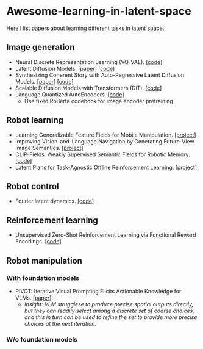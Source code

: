 # Awesome-learning-in-latent-space
Here I list papers about learning different tasks in latent space. 


## Image generation
- Neural Discrete Representation Learning (VQ-VAE). [[code]](https://github.com/MishaLaskin/vqvae)
- Latent Diffusion Models. [[paper]](https://arxiv.org/abs/2112.10752) [[code]](https://github.com/CompVis/latent-diffusion)
- Synthesizing Coherent Story with Auto-Regressive Latent Diffusion Models. [[paper]](https://openaccess.thecvf.com/content/WACV2024/papers/Pan_Synthesizing_Coherent_Story_With_Auto-Regressive_Latent_Diffusion_Models_WACV_2024_paper.pdf) [[code]](https://github.com/xichenpan/ARLDM)
- Scalable Diffusion Models with Transformers (DiT). [[code]](https://github.com/facebookresearch/DiT)
- Language Quantized AutoEncoders. [[code]](https://github.com/lhao499/language-quantized-autoencoders/tree/main?tab=readme-ov-file)
  - Use fixed RoBerta codebook for image encoder pretraining

## Robot learning
- Learning Generalizable Feature Fields for Mobile Manipulation. [[project]](https://geff-b1.github.io)
- Improving Vision-and-Language Navigation by Generating Future-View Image Semantics. [[project]](https://jialuli-luka.github.io/VLN-SIG)
- CLIP-Fields: Weakly Supervised Semantic Fields for Robotic Memory. [[code]](https://github.com/notmahi/clip-fields)
- Latent Plans for Task-Agnostic Offline Reinforcement Learning. [[project]](http://tacorl.cs.uni-freiburg.de/)

## Robot control
- Fourier latent dynamics. [[code]](https://github.com/mit-biomimetics/fld)

## Reinforcement learning
- Unsupervised Zero-Shot Reinforcement Learning via Functional Reward Encodings. [[code]](https://github.com/kvfrans/fre)

## Robot manipulation
### With foundation models
- PIVOT: Iterative Visual Prompting Elicits Actionable Knowledge for VLMs. [[paper]](https://arxiv.org/pdf/2402.07872.pdf).
  * *Insight: VLM strugglese to produce precise spatial outputs directly, but they can readily select among a discrete set of coarse choices, and this in turn can be used to refine the set to provide more precise choices at the next iteration.*
### W/o foundation models
